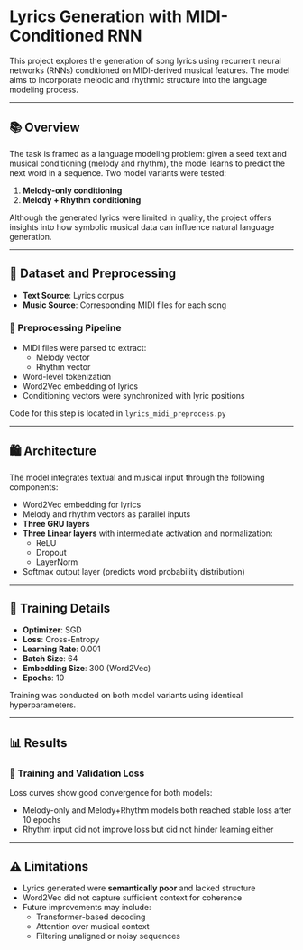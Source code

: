# Lyrics Generation with MIDI-Conditioned RNN

This project explores the generation of song lyrics using recurrent neural networks (RNNs) conditioned on MIDI-derived musical features. The model aims to incorporate melodic and rhythmic structure into the language modeling process.

---

## 📚 Overview

The task is framed as a language modeling problem: given a seed text and musical conditioning (melody and rhythm), the model learns to predict the next word in a sequence. Two model variants were tested:

1. **Melody-only conditioning**
2. **Melody + Rhythm conditioning**

Although the generated lyrics were limited in quality, the project offers insights into how symbolic musical data can influence natural language generation.

---

## 🗾️ Dataset and Preprocessing

- **Text Source**: Lyrics corpus
- **Music Source**: Corresponding MIDI files for each song

### 🔄 Preprocessing Pipeline

- MIDI files were parsed to extract:
  - Melody vector
  - Rhythm vector
- Word-level tokenization
- Word2Vec embedding of lyrics
- Conditioning vectors were synchronized with lyric positions

Code for this step is located in `lyrics_midi_preprocess.py`

---

## 🛍️ Architecture

The model integrates textual and musical input through the following components:

- Word2Vec embedding for lyrics
- Melody and rhythm vectors as parallel inputs
- **Three GRU layers**
- **Three Linear layers** with intermediate activation and normalization:
  - ReLU
  - Dropout
  - LayerNorm
- Softmax output layer (predicts word probability distribution)

---

## 🔧 Training Details

- **Optimizer**: SGD
- **Loss**: Cross-Entropy
- **Learning Rate**: 0.001
- **Batch Size**: 64
- **Embedding Size**: 300 (Word2Vec)
- **Epochs**: 10

Training was conducted on both model variants using identical hyperparameters.

---

## 📊 Results

### 🔢 Training and Validation Loss

Loss curves show good convergence for both models:



- Melody-only and Melody+Rhythm models both reached stable loss after 10 epochs
- Rhythm input did not improve loss but did not hinder learning either

---

## ⚠️ Limitations

- Lyrics generated were **semantically poor** and lacked structure
- Word2Vec did not capture sufficient context for coherence
- Future improvements may include:
  - Transformer-based decoding
  - Attention over musical context
  - Filtering unaligned or noisy sequences


